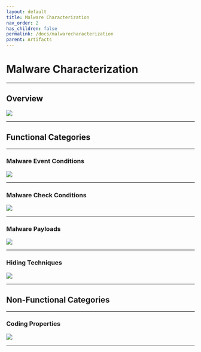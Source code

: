 ```yaml
---
layout: default
title: Malware Characterization
nav_order: 2
has_children: false
permalink: /docs/malwarecharacterization
parent: Artifacts
---
```


# Malware Characterization
---

## Overview

![](../img/characteristic_overview.png)

---

## Functional Categories
---

### Malware Event Conditions

![](../img/characteristic_eventconditions.png)

---

### Malware Check Conditions

![](../img/characteristic_checkconditions.png)

---

### Malware Payloads

![](../img/characteristic_payloads.png)

---


### Hiding Techniques

![](../img/characteristic_hidingtechniques.png)

---

## Non-Functional Categories
---

### Coding Properties

![](../img/characteristic_codeproperties.png)

---
